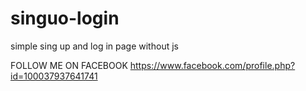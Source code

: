 # singuo-login
simple sing up and log in page without js

FOLLOW ME ON FACEBOOK
https://www.facebook.com/profile.php?id=100037937641741
